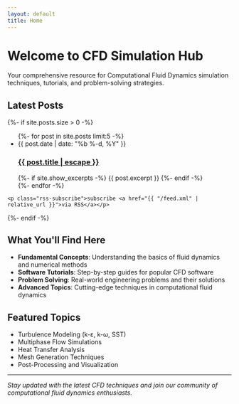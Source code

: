 ```yaml
---
layout: default
title: Home
---
```


# Welcome to CFD Simulation Hub

Your comprehensive resource for Computational Fluid Dynamics simulation techniques, tutorials, and problem-solving strategies.

## Latest Posts

<div class="home">
  {%- if site.posts.size > 0 -%}
    <ul class="post-list">
      {%- for post in site.posts limit:5 -%}
      <li>
        <span class="post-meta">{{ post.date | date: "%b %-d, %Y" }}</span>
        <h3>
          <a class="post-link" href="{{ post.url | relative_url }}">
            {{ post.title | escape }}
          </a>
        </h3>
        {%- if site.show_excerpts -%}
          {{ post.excerpt }}
        {%- endif -%}
      </li>
      {%- endfor -%}
    </ul>

    <p class="rss-subscribe">subscribe <a href="{{ "/feed.xml" | relative_url }}">via RSS</a></p>
  {%- endif -%}
</div>

## What You'll Find Here

- **Fundamental Concepts**: Understanding the basics of fluid dynamics and numerical methods
- **Software Tutorials**: Step-by-step guides for popular CFD software
- **Problem Solving**: Real-world engineering problems and their solutions
- **Advanced Topics**: Cutting-edge techniques in computational fluid dynamics

## Featured Topics

- Turbulence Modeling (k-ε, k-ω, SST)
- Multiphase Flow Simulations
- Heat Transfer Analysis
- Mesh Generation Techniques
- Post-Processing and Visualization

---

*Stay updated with the latest CFD techniques and join our community of computational fluid dynamics enthusiasts.*

